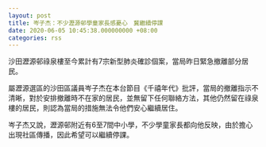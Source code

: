 ```yaml
---
layout: post
title: 岑子杰：不少瀝源邨學童家長感憂心　冀繼續停課
date: 2020-06-05 10:45:38.000000000 +08:00
categories: rss
---
```


沙田瀝源邨祿泉樓至今累計有7宗新型肺炎確診個案，當局昨日緊急撤離部分居民。

屬瀝源選區的沙田區議員岑子杰在本台節目《千禧年代》批評，當局的撤離指示不清晰，對於安排撤離時不在家的居民，並無留下任何聯絡方法，其他仍然留在祿泉樓的居民，則認為當局的措施無法令他們安心繼續居住。

岑子杰又說，瀝源邨附近有6至7間中小學，不少學童家長都向他反映，由於擔心出現社區傳播，因此希望可以繼續停課。
